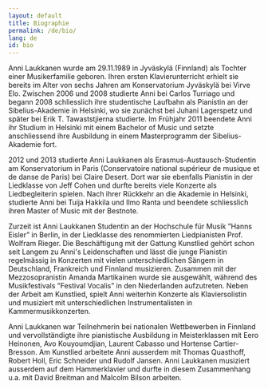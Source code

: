 ```yaml
---
layout: default
title: Biographie
permalink: /de/bio/
lang: de
id: bio
---
```



Anni Laukkanen wurde am 29.11.1989 in Jyväskylä (Finnland) als Tochter einer Musikerfamilie geboren. Ihren ersten Klavierunterricht erhielt sie bereits im Alter von sechs Jahren am Konservatorium Jyväskylä bei Virve Elo. Zwischen 2006 und 2008 studierte Anni bei Carlos Turriago und begann 2008 schliesslich ihre studentische Laufbahn als Pianistin an der Sibelius-Akademie in Helsinki, wo sie zunächst bei Juhani Lagerspetz und später bei Erik T. Tawaststjierna studierte. Im Frühjahr 2011 beendete Anni ihr Studium in Helsinki mit einem Bachelor of Music und setzte anschliessend ihre Ausbildung in einem Masterprogramm der Sibelius-Akademie fort.


2012 und 2013 studierte Anni Laukkanen als Erasmus-Austausch-Studentin am Konservatorium in Paris (Conservatoire national supérieur de musique et de danse de Paris) bei Claire Desert. Dort war sie ebenfalls Pianistin in der Liedklasse von Jeff Cohen und durfte bereits viele Konzerte als Liedbegleiterin spielen. Nach ihrer Rückkehr an die Akademie in Helsinki, studierte Anni bei Tuija Hakkila und Ilmo Ranta und beendete schliesslich ihren Master of Music mit der Bestnote.

Zurzeit ist Anni Laukkanen Studentin an der Hochschule für Musik ”Hanns Eisler” in Berlin, in der Liedklasse des renommierten Liedpianisten Prof. Wolfram Rieger. Die Beschäftigung mit der Gattung Kunstlied gehört schon seit Langem zu Anni's Leidenschaften und lässt die junge Pianistin regelmässig in Konzerten mit vielen unterschiedlichen Sängern in Deutschland, Frankreich und Finnland musizieren. Zusammen mit der Mezzosopranistin Amanda Martikainen wurde sie ausgewählt, während des Musikfestivals ”Festival Vocalis” in den Niederlanden aufzutreten. Neben der Arbeit am Kunstlied, spielt Anni weiterhin Konzerte als Klaviersolistin und musiziert mit unterschiedlichen Instrumentalisten in Kammermusikkonzerten.

Anni Laukkanen war Teilnehmerin bei nationalen Wettbewerben in Finnland und vervollständigte ihre pianistische Ausbildung in Meisterklassen mit Eero Heinonen, Avo Kouyoumdjian, Laurent Cabasso und Hortense Cartier-Bresson. Am Kunstlied arbeitete Anni ausserdem mit Thomas Quasthoff, Robert Holl, Eric Schneider und Rudolf Jansen. Anni Laukkanen musiziert ausserdem auf dem Hammerklavier und durfte in diesem Zusammenhang u.a. mit David Breitman and Malcolm Bilson arbeiten.
